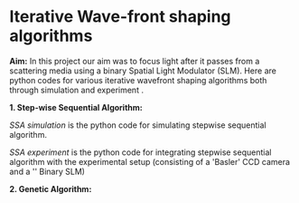 # Iterative Wave-front shaping algorithms

**Aim:**
In this project our aim was to focus light after it passes from a scattering media using a binary Spatial Light Modulator (SLM). Here are python codes for various iterative wavefront shaping algorithms both through simulation and experiment .

**1.  Step-wise Sequential Algorithm:**

_SSA simulation_ is the python code for simulating stepwise sequential algorithm.

_SSA experiment_ is the python code for integrating stepwise sequential algorithm with the experimental setup (consisting of a 'Basler' CCD camera and a '' Binary SLM)

**2. Genetic Algorithm:**
